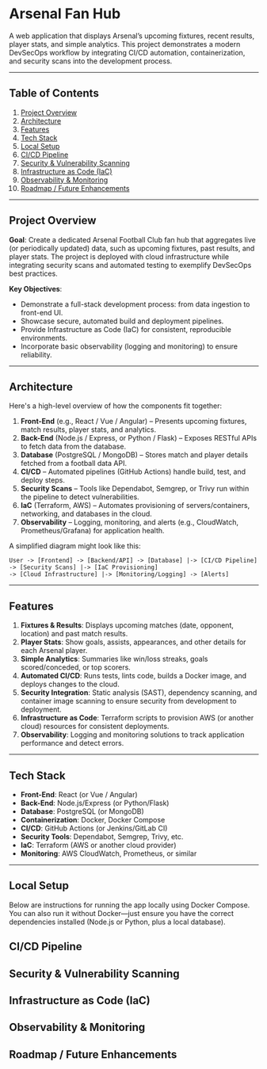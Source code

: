 # Arsenal Fan Hub

A web application that displays Arsenal’s upcoming fixtures, recent results, player stats, and simple analytics. This project demonstrates a modern DevSecOps workflow by integrating CI/CD automation, containerization, and security scans into the development process.

---

## Table of Contents
1. [Project Overview](#project-overview)  
2. [Architecture](#architecture)  
3. [Features](#features)  
4. [Tech Stack](#tech-stack)  
5. [Local Setup](#local-setup)  
6. [CI/CD Pipeline](#cicd-pipeline)  
7. [Security & Vulnerability Scanning](#security--vulnerability-scanning)  
8. [Infrastructure as Code (IaC)](#infrastructure-as-code-iac)  
9. [Observability & Monitoring](#observability--monitoring)  
10. [Roadmap / Future Enhancements](#roadmap--future-enhancements)

---

## Project Overview

**Goal**: Create a dedicated Arsenal Football Club fan hub that aggregates live (or periodically updated) data, such as upcoming fixtures, past results, and player stats. The project is deployed with cloud infrastructure while integrating security scans and automated testing to exemplify DevSecOps best practices.

**Key Objectives**:
- Demonstrate a full-stack development process: from data ingestion to front-end UI.
- Showcase secure, automated build and deployment pipelines.
- Provide Infrastructure as Code (IaC) for consistent, reproducible environments.
- Incorporate basic observability (logging and monitoring) to ensure reliability.

---

## Architecture

Here's a high-level overview of how the components fit together:

1. **Front-End** (e.g., React / Vue / Angular) – Presents upcoming fixtures, match results, player stats, and analytics.
2. **Back-End** (Node.js / Express, or Python / Flask) – Exposes RESTful APIs to fetch data from the database.
3. **Database** (PostgreSQL / MongoDB) – Stores match and player details fetched from a football data API.
4. **CI/CD** – Automated pipelines (GitHub Actions) handle build, test, and deploy steps.
5. **Security Scans** – Tools like Dependabot, Semgrep, or Trivy run within the pipeline to detect vulnerabilities.
6. **IaC** (Terraform, AWS) – Automates provisioning of servers/containers, networking, and databases in the cloud.
7. **Observability** – Logging, monitoring, and alerts (e.g., CloudWatch, Prometheus/Grafana) for application health.

A simplified diagram might look like this:

    User -> [Frontend] -> [Backend/API] -> [Database] |-> [CI/CD Pipeline] -> [Security Scans] |-> [IaC Provisioning]
    -> [Cloud Infrastructure] |-> [Monitoring/Logging] -> [Alerts]


---

## Features

1. **Fixtures & Results**: Displays upcoming matches (date, opponent, location) and past match results.
2. **Player Stats**: Show goals, assists, appearances, and other details for each Arsenal player.
3. **Simple Analytics**: Summaries like win/loss streaks, goals scored/conceded, or top scorers.
4. **Automated CI/CD**: Runs tests, lints code, builds a Docker image, and deploys changes to the cloud.
5. **Security Integration**: Static analysis (SAST), dependency scanning, and container image scanning to ensure security from development to deployment.
6. **Infrastructure as Code**: Terraform scripts to provision AWS (or another cloud) resources for consistent deployments.
7. **Observability**: Logging and monitoring solutions to track application performance and detect errors.

---

## Tech Stack

- **Front-End**: React (or Vue / Angular)
- **Back-End**: Node.js/Express (or Python/Flask)
- **Database**: PostgreSQL (or MongoDB)
- **Containerization**: Docker, Docker Compose
- **CI/CD**: GitHub Actions (or Jenkins/GitLab CI)
- **Security Tools**: Dependabot, Semgrep, Trivy, etc.
- **IaC**: Terraform (AWS or another cloud provider)
- **Monitoring**: AWS CloudWatch, Prometheus, or similar

---

## Local Setup

Below are instructions for running the app locally using Docker Compose. You can also run it without Docker—just ensure you have the correct dependencies installed (Node.js or Python, plus a local database).

## CI/CD Pipeline

## Security & Vulnerability Scanning

## Infrastructure as Code (IaC)

## Observability & Monitoring

## Roadmap / Future Enhancements
